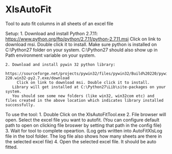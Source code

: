 # XlsAutoFit
Tool to auto fit columns in all sheets of an excel file

Setup:
	1. Download and install Python 2.7.11:
		 https://www.python.org/ftp/python/2.7.11/python-2.7.11.msi
	   Click on link to download msi. Double click it to install.
	   Make sure python is installed on C:\Python27 folder on your system.
	   C:\Python27 should also show up in Path environment variable on your system.

	2. Download and install pywin 32 python library:
		 https://sourceforge.net/projects/pywin32/files/pywin32/Build%20220/pywin32-220.win32-py2.7.exe/download
		 Click on link to download msi. Double click it to install.
	   Library will get installed at C:\Python27\Lib\site-packages on your system.
	   You should see some new folders (like win32, win32com etc) and files created in the above location which indicates library installed successfully.
   
  
To use the tool:
	1. Double Click on the XlsAutoFitTool.exe
	2. File browser will open. Select the excel file you want to autofit.
		(You can configure default path to open on clicking file broswer by setting that path in the config file)
	3. Wait for tool to complete opeartion.
	   (Log gets written into AutoFitXlsLog file in the tool folder. The log file also shows how many sheets are there in the selected excel file)
	4. Open the selected excel file. It should be auto fitted.
